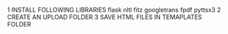 1 INSTALL FOLLOWING LIBRARIES
flask
nltl
fitz
googletrans
fpdf
pyttsx3
2 CREATE AN UPLOAD FOLDER 
3 SAVE HTML FILES IN TEMAPLATES FOLDER
